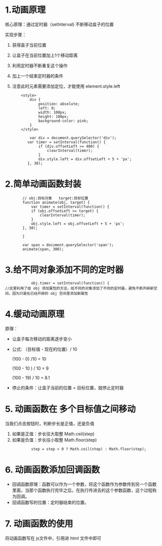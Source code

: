 # 1.动画原理

核心原理：通过定时器（setInterval) 不断移动盒子的位置

实现步骤：

1. 获得盒子当前位置

2. 让盒子在当前位置加上1个移动距离

3. 利用定时器不断重复这个操作

4. 加上一个结束定时器的条件

5. 注意此时元素需要添加定位，才能使用 element.style.left

   ```
       <style>
           div {
               position: absolute;
               left: 0;
               width: 100px;
               height: 100px;
               background-color: pink;
           }
       </style>
   
   ```

   ```
           var div = document.querySelector('div');
          var timer = setInterval(function() {
               if (div.offsetLeft >= 400) {
                   clearInterval(timer);
               }
               div.style.left = div.offsetLeft + 5 + 'px';
          }, 30);
   
   ```

   

# 2.简单动画函数封装

```
        // obj:目标对象   target:目标位置
        function animate(obj, target) {
            var timer = setInterval(function() {
            if (obj.offsetLeft >= target) {
                clearInterval(timer);
            }
            obj.style.left = obj.offsetLeft + 5 + 'px';
        }, 30);

        }

```

```
        var span = document.querySelector('span');
        animate(span, 300);

```



# 3.给不同对象添加不同的定时器

```
            obj.timer = setInterval(function() {
//这里利用了给 obj 添加属性的方法，给不同的对象添加了不同的定时器，避免不断开辟新空间，因为只是在已经开辟的 obj 空间里添加新属性
```



# 4.缓动动画原理

原理：

- 让盒子每次移动的距离逐步变小

- 公式: （目标值 - 现在的位置）/ 10

  (100 - 0) /10 = 10

  (100 - 10 ) / 10 = 9

  (100 - 19) / 10 = 8.1   

- 停止的条件：让盒子当前的位置 = 目标位置，就停止定时器

# 5. 动画函数在 多个目标值之间移动

当我们点击按钮时，判断步长是正值，还是负值

1. 如果是正值：步长往大取整  Math.ceil(step)
2. 如果是负值：步长往小取整  Math.floor(step)

```
            step = step > 0 ? Math.ceil(step) : Math.floor(step);

```



# 6. 动画函数添加回调函数

- 回调函数原理：函数可以作为一个参数，将这个函数作为参数传到另一个函数里面，当那个函数执行完毕之后，在执行传进去的这个参数函数，这个过程称为回调。
- 回调函数写的位置：定时器结束的位置。



# 7. 动画函数的使用

将动画函数写在 js文件中，引用进 html 文件中即可

